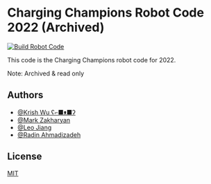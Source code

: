 
# Charging Champions Robot Code 2022 (Archived)
[![Build Robot Code](https://github.com/Charging-Champions-6560/Robot-Code-2022/actions/workflows/main.yml/badge.svg)](https://github.com/Charging-Champions-6560/Robot-Code-2022/actions/workflows/main.yml)

This code is the Charging Champions robot code for 2022.

Note: Archived & read only

## Authors

- [@Krish Wu ʕ⌐■ᴥ■ʔ](https://www.github.com/krishwu)
- [@Mark Zakharyan](https://www.github.com/markzakharyan)
- [@Leo Jiang](https://www.github.com/cookieMosnter)
- [@Radin Ahmadizadeh](https://www.github.com/BobBobilion)




## License

[MIT](https://choosealicense.com/licenses/mit/)

